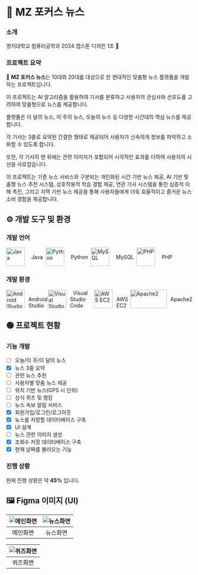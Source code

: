 # 📰 MZ 포커스 뉴스

### 소개
명지대학교 컴퓨터공학과 2024 캡스톤 디자인 1조 🏫

### 프로젝트 요약
📰 **MZ 포커스 뉴스**는 10대와 20대를 대상으로 한 현대적인 맞춤형 뉴스 플랫폼을 개발하는 프로젝트입니다.

이 프로젝트는 AI 알고리즘을 활용하여 기사를 분류하고 사용자의 관심사와 선호도를 고려하여 맞춤형으로 뉴스를 제공합니다.

플랫폼은 이 달의 뉴스, 이 주의 뉴스, 오늘의 뉴스 등 다양한 시간대의 핵심 뉴스를 제공합니다.

각 기사는 3줄로 요약된 간결한 형태로 제공되어 사용자가 신속하게 정보를 파악하고 소화할 수 있도록 합니다.

또한, 각 기사의 맨 위에는 관련 이미지가 포함되어 시각적인 효과를 더하여 사용자의 시선을 사로잡습니다.

이 프로젝트는 기존 뉴스 서비스와 구분되는 개인화된 시간 기반 뉴스 제공, AI 기반 맞춤형 뉴스 추천 시스템, 상호작용적 학습 경험 제공, 연관 기사 시스템을 통한 심층적 이해 촉진, 그리고 지역 기반 뉴스 제공을 통해 사용자들에게 더욱 효율적이고 즐거운 뉴스 소비 경험을 제공합니다.

## ⚙️ 개발 도구 및 환경
### 개발 언어
<div style="display: flex; align-items: center;">
    <img src="https://cdn.iconscout.com/icon/free/png-256/java-43-569305.png" alt="Java" style="width: 50px; height: 50px; margin-right: 10px;">
    <span>&nbsp; Java &nbsp;</span>
    <img src="https://cdn.icon-icons.com/icons2/112/PNG/256/python_18894.png" alt="Python" style="width: 50px; height: 50px; margin-right: 10px;">
    <span>&nbsp; Python &nbsp;</span>
    <img src="https://cdn.icon-icons.com/icons2/2415/PNG/256/mysql_original_wordmark_logo_icon_146417.png" alt="MySQL" style="width: 50px; height: 50px; margin-right: 10px;">
    <span>&nbsp; MySQL &nbsp;</span>
    <img src="https://cdn.iconscout.com/icon/free/png-256/php-99-1175127.png" alt="PHP" style="width: 50px; height: 50px; margin-right: 10px;">
    <span>&nbsp; PHP &nbsp;</span>
    
</div>


### 개발 환경

<div style="display: flex; flex-direction: row; align-items: center;">
    <img src="https://cdn.worldvectorlogo.com/logos/android-studio-1.svg" alt="Android Studio" style="width: 50px; height: 50px; margin-right: 10px;">
    <span>&nbsp; Android Studio &nbsp;</span>
    <img src="https://cdn.worldvectorlogo.com/logos/visual-studio-code-1.svg" alt="Visual Studio Code" style="width: 50px; height: 50px; margin-right: 10px;">
    <span>&nbsp; Visual Studio Code &nbsp;</span>
    <img src="https://cdn.worldvectorlogo.com/logos/aws-ec2.svg" alt="AWS EC2" style="width: 50px; height: 50px; margin-right: 10px;">
    <span>&nbsp; AWS EC2 &nbsp;</span>
    <img src="https://www.apache.org/img/asf-estd-1999-logo.jpg" alt="Apache2" style="width: 100px; height: 50px; margin-right: 10px;">
    <span>&nbsp; Apache2 &nbsp;</span>
</div>


## 🟢 프로젝트 현황

### 기능 개발
- [ ] 오늘/이 주/이 달의 뉴스
- [X] 뉴스 3줄 요약
- [ ] 관련 뉴스 추천
- [ ] 사용자별 맞춤 뉴스 제공
- [ ] 위치 기반 뉴스(GPS 시 단위)
- [ ] 상식 퀴즈 및 랭킹
- [ ] 뉴스 속보 알림 서비스
- [X] 회원가입/로그인/로그아웃
- [X] 뉴스를 저장할 데이터베이스 구축
- [X] UI 설계
- [ ] 뉴스 관련 이미지 생성
- [X] 조회수 저장 데이터베이스 구축
- [X] 현재 날짜를 불러오는 기능

### 진행 상황
현재 진행 상황은 약 **45%** 입니다.

## 🖼️ Figma 이미지 (UI)

| ![메인화면](https://postfiles.pstatic.net/MjAyNDA1MDhfMTc1/MDAxNzE1MTczMzQ0NzM3.rSt7cQ-aJ_Yswv9XgprWehGixfyX5PCqvD39lHnYtUog.om6Xh4A7Wm1mDYMSJCdMtdlOKb0B5vm3PZlpLRMF8yQg.PNG/%EB%A9%94%EC%9D%B8%ED%99%94%EB%A9%B4.png?type=w966) | ![뉴스화면](https://postfiles.pstatic.net/MjAyNDA1MDhfMTc4/MDAxNzE1MTczMzQ0NzMy.twy6TFcFRD8JjM7pNom4ruw0Vbfj_K96tw_ocnVyBAIg.aKpsMiyENsdNtDmh3PPgNgWewYaRTw5skBWLg1OAUXEg.PNG/%EB%89%B4%EC%8A%A4%ED%99%94%EB%A9%B4.png?type=w966) |
|:---:|:---:|
| 메인화면 | 뉴스화면 |


| ![퀴즈화면](https://postfiles.pstatic.net/MjAyNDA1MDhfMTU5/MDAxNzE1MTczMzQ0NzMy.q1ZcxxM-mCf0qXkCeFIPfP9XW1hsNCU6DioAnxWfy1Eg.pHe3d5eDrn7qSjQEs9tYTQzO_zrdw1s-L-6X6K-5wncg.PNG/%ED%80%B4%EC%A6%88%ED%99%94%EB%A9%B4.png?type=w966) |
|:---:|
| 퀴즈화면 |
